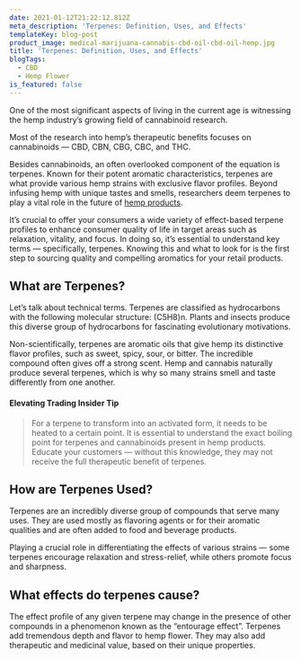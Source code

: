 ```yaml
---
date: 2021-01-12T21:22:12.812Z
meta_description: 'Terpenes: Definition, Uses, and Effects'
templateKey: blog-post
product_image: medical-marijuana-cannabis-cbd-oil-cbd-oil-hemp.jpg
title: 'Terpenes: Definition, Uses, and Effects'
blogTags:
  - CBD
  - Hemp Flower
is_featured: false
---
```


One of the most significant aspects of living in the current age is witnessing the hemp industry’s growing field of cannabinoid research.

Most of the research into hemp’s therapeutic benefits focuses on cannabinoids — CBD, CBN, CBG, CBC, and THC.

Besides cannabinoids, an often overlooked component of the equation is terpenes. Known for their potent aromatic characteristics, terpenes are what provide various hemp strains with exclusive flavor profiles. Beyond infusing hemp with unique tastes and smells, researchers deem terpenes to play a vital role in the future of [hemp products](https://www.elevatedtrading.com/products).

It’s crucial to offer your consumers a wide variety of effect-based terpene profiles to enhance consumer quality of life in target areas such as relaxation, vitality, and focus. In doing so, it’s essential to understand key terms — specifically, terpenes. Knowing this and what to look for is the first step to sourcing quality and compelling aromatics for your retail products.

## What are Terpenes?

Let’s talk about technical terms. Terpenes are classified as hydrocarbons with the following molecular structure: (C5H8)n. Plants and insects produce this diverse group of hydrocarbons for fascinating evolutionary motivations.

Non-scientifically, terpenes are aromatic oils that give hemp its distinctive flavor profiles, such as sweet, spicy, sour, or bitter. The incredible compound often gives off a strong scent. Hemp and cannabis naturally produce several terpenes, which is why so many strains smell and taste differently from one another.

#### Elevating Trading Insider Tip

> For a terpene to transform into an activated form, it needs to be heated to a certain point. It is essential to understand the exact boiling point for terpenes and cannabinoids present in hemp products. Educate your customers — without this knowledge, they may not receive the full therapeutic benefit of terpenes.

## How are Terpenes Used?

Terpenes are an incredibly diverse group of compounds that serve many uses. They are used mostly as flavoring agents or for their aromatic qualities and are often added to food and beverage products.

Playing a crucial role in differentiating the effects of various strains — some terpenes encourage relaxation and stress-relief, while others promote focus and sharpness.

## What effects do terpenes cause?

The effect profile of any given terpene may change in the presence of other compounds in a phenomenon known as the “entourage effect”. Terpenes add tremendous depth and flavor to hemp flower. They may also add therapeutic and medicinal value, based on their unique properties.
